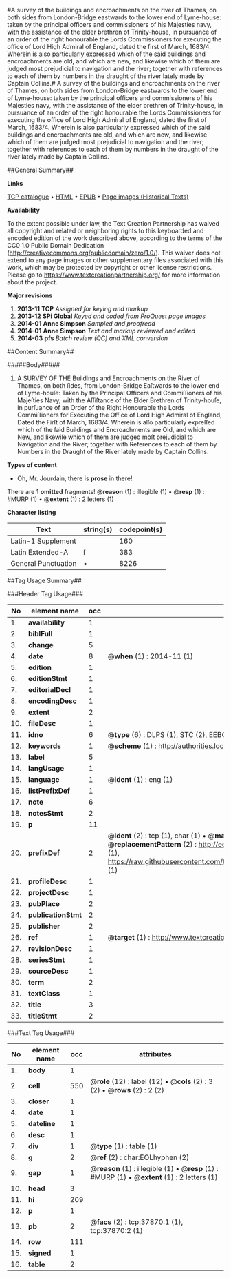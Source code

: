 #A survey of the buildings and encroachments on the river of Thames, on both sides from London-Bridge eastwards to the lower end of Lyme-house: taken by the principal officers and commissioners of his Majesties navy, with the assistance of the elder brethren of Trinity-house, in pursuance of an order of the right honourable the Lords Commissioners for executing the office of Lord High Admiral of England, dated the first of March, 1683/4. Wherein is also particularly expressed which of the said buildings and encroachments are old, and which are new, and likewise which of them are judged most prejudicial to navigation and the river; together with references to each of them by numbers in the draught of the river lately made by Captain Collins.#
A survey of the buildings and encroachments on the river of Thames, on both sides from London-Bridge eastwards to the lower end of Lyme-house: taken by the principal officers and commissioners of his Majesties navy, with the assistance of the elder brethren of Trinity-house, in pursuance of an order of the right honourable the Lords Commissioners for executing the office of Lord High Admiral of England, dated the first of March, 1683/4. Wherein is also particularly expressed which of the said buildings and encroachments are old, and which are new, and likewise which of them are judged most prejudicial to navigation and the river; together with references to each of them by numbers in the draught of the river lately made by Captain Collins.

##General Summary##

**Links**

[TCP catalogue](http://www.ota.ox.ac.uk/tcp/)  • 
[HTML](http://tei.it.ox.ac.uk/tcp/Texts-HTML/free/A61/A61992.html)  • 
[EPUB](http://tei.it.ox.ac.uk/tcp/Texts-EPUB/free/A61/A61992.epub) • 
[Page images (Historical Texts)](https://historicaltexts.jisc.ac.uk/eebo-99833394e)

**Availability**

To the extent possible under law, the Text Creation Partnership has waived all copyright and related or neighboring rights to this keyboarded and encoded edition of the work described above, according to the terms of the CC0 1.0 Public Domain Dedication (http://creativecommons.org/publicdomain/zero/1.0/). This waiver does not extend to any page images or other supplementary files associated with this work, which may be protected by copyright or other license restrictions. Please go to https://www.textcreationpartnership.org/ for more information about the project.

**Major revisions**

1. __2013-11__ __TCP__ *Assigned for keying and markup*
1. __2013-12__ __SPi Global__ *Keyed and coded from ProQuest page images*
1. __2014-01__ __Anne Simpson__ *Sampled and proofread*
1. __2014-01__ __Anne Simpson__ *Text and markup reviewed and edited*
1. __2014-03__ __pfs__ *Batch review (QC) and XML conversion*

##Content Summary##

#####Body#####

1. A SURVEY OF THE Buildings and Encroachments on the River of Thames, on both ſides, from London-Bridge Eaſtwards to the lower end of Lyme-houſe: Taken by the Principal Officers and Commiſſioners of his Majeſties Navy, with the Aſſiſtance of the Elder Brethren of Trinity-houſe, in purſuance of an Order of the Right Honourable the Lords Commiſſioners for Executing the Office of Lord High Admiral of England, Dated the Firſt of March, 1683/4. Wherein is alſo particularly expreſſed which of the ſaid Buildings and Encroachments are Old, and which are New, and likewiſe which of them are judged moſt prejudicial to Navigation and the River; together with References to each of them by Numbers in the Draught of the River lately made by Captain Collins.

**Types of content**

  * Oh, Mr. Jourdain, there is **prose** in there!

There are 1 **omitted** fragments! 
 @__reason__ (1) : illegible (1)  •  @__resp__ (1) : #MURP (1)  •  @__extent__ (1) : 2 letters (1)

**Character listing**


|Text|string(s)|codepoint(s)|
|---|---|---|
|Latin-1 Supplement| |160|
|Latin Extended-A|ſ|383|
|General Punctuation|•|8226|

##Tag Usage Summary##

###Header Tag Usage###

|No|element name|occ|attributes|
|---|---|---|---|
|1.|__availability__|1||
|2.|__biblFull__|1||
|3.|__change__|5||
|4.|__date__|8| @__when__ (1) : 2014-11 (1)|
|5.|__edition__|1||
|6.|__editionStmt__|1||
|7.|__editorialDecl__|1||
|8.|__encodingDesc__|1||
|9.|__extent__|2||
|10.|__fileDesc__|1||
|11.|__idno__|6| @__type__ (6) : DLPS (1), STC (2), EEBO-CITATION (1), PROQUEST (1), VID (1)|
|12.|__keywords__|1| @__scheme__ (1) : http://authorities.loc.gov/ (1)|
|13.|__label__|5||
|14.|__langUsage__|1||
|15.|__language__|1| @__ident__ (1) : eng (1)|
|16.|__listPrefixDef__|1||
|17.|__note__|6||
|18.|__notesStmt__|2||
|19.|__p__|11||
|20.|__prefixDef__|2| @__ident__ (2) : tcp (1), char (1)  •  @__matchPattern__ (2) : ([0-9\-]+):([0-9IVX]+) (1), (.+) (1)  •  @__replacementPattern__ (2) : http://eebo.chadwyck.com/downloadtiff?vid=$1&page=$2 (1), https://raw.githubusercontent.com/textcreationpartnership/Texts/master/tcpchars.xml#$1 (1)|
|21.|__profileDesc__|1||
|22.|__projectDesc__|1||
|23.|__pubPlace__|2||
|24.|__publicationStmt__|2||
|25.|__publisher__|2||
|26.|__ref__|1| @__target__ (1) : http://www.textcreationpartnership.org/docs/. (1)|
|27.|__revisionDesc__|1||
|28.|__seriesStmt__|1||
|29.|__sourceDesc__|1||
|30.|__term__|2||
|31.|__textClass__|1||
|32.|__title__|3||
|33.|__titleStmt__|2||


###Text Tag Usage###

|No|element name|occ|attributes|
|---|---|---|---|
|1.|__body__|1||
|2.|__cell__|550| @__role__ (12) : label (12)  •  @__cols__ (2) : 3 (2)  •  @__rows__ (2) : 2 (2)|
|3.|__closer__|1||
|4.|__date__|1||
|5.|__dateline__|1||
|6.|__desc__|1||
|7.|__div__|1| @__type__ (1) : table (1)|
|8.|__g__|2| @__ref__ (2) : char:EOLhyphen (2)|
|9.|__gap__|1| @__reason__ (1) : illegible (1)  •  @__resp__ (1) : #MURP (1)  •  @__extent__ (1) : 2 letters (1)|
|10.|__head__|3||
|11.|__hi__|209||
|12.|__p__|1||
|13.|__pb__|2| @__facs__ (2) : tcp:37870:1 (1), tcp:37870:2 (1)|
|14.|__row__|111||
|15.|__signed__|1||
|16.|__table__|2||
